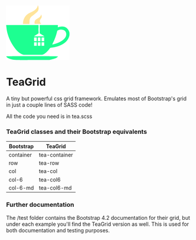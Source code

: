 ![css-to-scss logo](https://raw.githubusercontent.com/Firebrand/teagrid/master/logo.png)

# TeaGrid
A tiny but powerful css grid framework. Emulates most of Bootstrap's grid in just a couple lines of SASS code!

All the code you need is in tea.scss

### TeaGrid classes and their Bootstrap equivalents

| Bootstrap | TeaGrid |
| ------ | ------ |
| container | tea-container |
| row | tea-row |
| col | tea-col |
| col-6 | tea-col6 |
| col-6-md | tea-col6-md |

### Further documentation

The /test folder contains the Bootstrap 4.2 documentation for their grid, but under each example you'll find the TeaGrid version as well.
This is used for both documentation and testing purposes.
